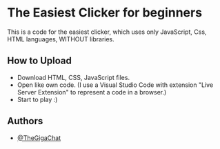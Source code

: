 
# The Easiest Clicker for beginners

This is a code for the easiest clicker, which uses only JavaScript, Css, HTML languages, WITHOUT libraries.


## How to Upload

 - Download HTML, CSS, JavaScript files.
 - Open like own code. (I use a Visual Studio Code with extension "Live Server Extension" to represent a code in a browser.)
 - Start to play :)


## Authors

- [@TheGigaChat](https://github.com/TheGigaChat)


